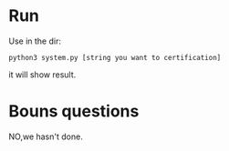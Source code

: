 # Run

Use in the dir:
```
python3 system.py [string you want to certification]
```
it will show result.

# Bouns questions

NO,we hasn't done.
